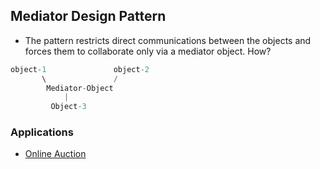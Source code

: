 ## Mediator Design Pattern
- The pattern restricts direct communications between the objects and forces them to collaborate only via a mediator object. How?
```c
object-1               object-2
       \               /
        Mediator-Object
            |
         Object-3
```

### Applications
- [Online Auction](Online_Auction)
